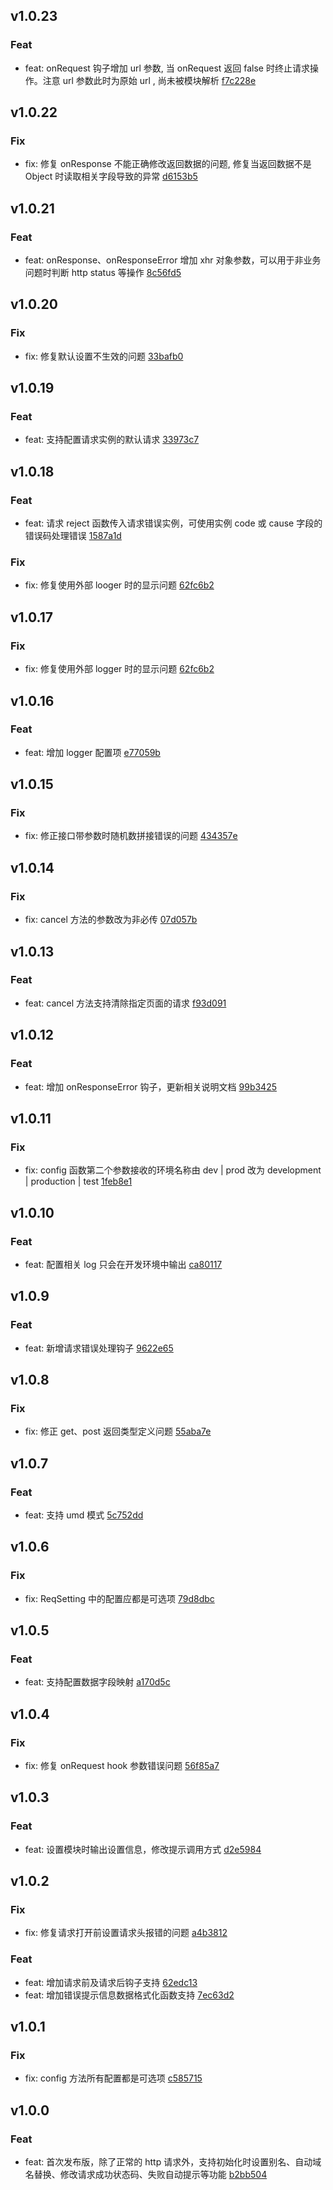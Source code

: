 ## v1.0.23

### Feat
- feat: onRequest 钩子增加 url 参数, 当 onRequest 返回 false 时终止请求操作。注意 url 参数此时为原始 url , 尚未被模块解析 [f7c228e](https://github.com/x-dirve/request/commit/f7c228e88107bc67565688314ce5c9105d7f78ad)

## v1.0.22

### Fix
- fix: 修复 onResponse 不能正确修改返回数据的问题, 修复当返回数据不是 Object 时读取相关字段导致的异常 [d6153b5](https://github.com/x-dirve/request/commit/d6153b58ce5bfba22d9a0da46b9e0ad0d17d8105)

## v1.0.21

### Feat
- feat: onResponse、onResponseError 增加 xhr 对象参数，可以用于非业务问题时判断 http status 等操作 [8c56fd5](https://github.com/x-dirve/request/commit/8c56fd5017a78ea5c3ce577677270eea25a568e6)

## v1.0.20

### Fix
- fix: 修复默认设置不生效的问题 [33bafb0](https://github.com/x-dirve/request/commit/33bafb036b66327952b93cb3e6d601f05c476578)

## v1.0.19

### Feat
- feat: 支持配置请求实例的默认请求 [33973c7](https://github.com/x-dirve/request/commit/33973c72bdaa087dc17a64e52af73c4531f9b994)

## v1.0.18

### Feat
- feat: 请求 reject 函数传入请求错误实例，可使用实例 code 或 cause 字段的错误码处理错误 [1587a1d](https://github.com/x-dirve/request/commit/1587a1d0a5e84c89fd4349c510bbb7dc4371e9df)

### Fix
- fix: 修复使用外部 looger 时的显示问题 [62fc6b2](https://github.com/x-dirve/request/commit/62fc6b27e5a65786bf8e7eac7d333b98525729b4)

## v1.0.17

### Fix
- fix: 修复使用外部 logger 时的显示问题 [62fc6b2](https://github.com/x-dirve/request/commit/62fc6b27e5a65786bf8e7eac7d333b98525729b4)

## v1.0.16

### Feat
- feat: 增加 logger 配置项 [e77059b](https://github.com/x-dirve/request/commit/e77059b4da020b8fc70df82001bac80aec542574)

## v1.0.15

### Fix
- fix: 修正接口带参数时随机数拼接错误的问题 [434357e](https://github.com/x-dirve/request/commit/434357e045bfc497a762afd25f69539b32a50b2f)

## v1.0.14

### Fix
- fix: cancel 方法的参数改为非必传 [07d057b](https://github.com/x-dirve/request/commit/07d057b8ff6df13351749f627131e43f02d8a7ed)

## v1.0.13

### Feat
- feat: cancel 方法支持清除指定页面的请求 [f93d091](https://github.com/x-dirve/request/commit/f93d0918923ba13d7242c70c1bab18bc1148e395)

## v1.0.12

### Feat
- feat: 增加 onResponseError 钩子，更新相关说明文档 [99b3425](https://github.com/x-dirve/request/commit/99b3425dac610e3f8366c8827cdd3f1d025dfd92)

## v1.0.11

### Fix
- fix: config 函数第二个参数接收的环境名称由 dev | prod 改为 development | production | test [1feb8e1](https://github.com/x-dirve/request/commit/1feb8e1a7b2ff515b50d23aae4fd2179dcdac73c)

## v1.0.10

### Feat
- feat: 配置相关 log 只会在开发环境中输出 [ca80117](https://github.com/x-dirve/request/commit/ca8011701cd4d813c1362a80c39ace41e702c8ea)

## v1.0.9

### Feat
- feat: 新增请求错误处理钩子 [9622e65](https://github.com/x-dirve/request/commit/9622e65a3aac3ee6bc124dc0dbf5b7a2325ea936)

## v1.0.8

### Fix
- fix: 修正 get、post 返回类型定义问题 [55aba7e](https://github.com/x-dirve/request/commit/55aba7e44f679a1cbda4203611344806be97803e)

## v1.0.7

### Feat
- feat: 支持 umd 模式 [5c752dd](https://github.com/x-dirve/request/commit/5c752dd850bf6ac262cbb193c6bbe03b0eba8813)

## v1.0.6

### Fix
- fix: ReqSetting 中的配置应都是可选项 [79d8dbc](https://github.com/x-dirve/request/commit/79d8dbca68424d2b96357b61b8b9721024762284)

## v1.0.5

### Feat
- feat: 支持配置数据字段映射 [a170d5c](https://github.com/x-dirve/request/commit/a170d5c11a4cae21421c6679a4de9e9846ab581b)

## v1.0.4

### Fix
- fix: 修复 onRequest hook 参数错误问题 [56f85a7](https://github.com/x-dirve/request/commit/56f85a7f4bcbd9502e93127f4276e23c4b7d3e8e)

## v1.0.3

### Feat
- feat: 设置模块时输出设置信息，修改提示调用方式 [d2e5984](https://github.com/x-dirve/request/commit/d2e5984023b1a416003699622424217693d5af06)

## v1.0.2

### Fix
- fix: 修复请求打开前设置请求头报错的问题 [a4b3812](https://github.com/x-dirve/request/commit/a4b3812a0b58fe2bfa15c7dc8e87f74dd58acd30)

### Feat
- feat: 增加请求前及请求后钩子支持 [62edc13](https://github.com/x-dirve/request/commit/62edc1348d0baae61c7ef5b45dcd6867d75b2986)
- feat: 增加错误提示信息数据格式化函数支持 [7ec63d2](https://github.com/x-dirve/request/commit/7ec63d221153a20d6c25e0a15d5a3e7d8e03c8da)

## v1.0.1

### Fix
- fix: config 方法所有配置都是可选项 [c585715](https://github.com/x-dirve/request/commit/c585715c6e50d15933f11b1a37bcfd8364a807a6)

## v1.0.0

### Feat
- feat: 首次发布版，除了正常的 http 请求外，支持初始化时设置别名、自动域名替换、修改请求成功状态码、失败自动提示等功能 [b2bb504](https://github.com/x-dirve/request/commit/b2bb5041d407f0ec4b70a4eea62a275bffe3f9a2)

